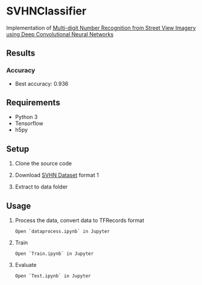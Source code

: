 # SVHNClassifier

Implementation of [Multi-digit Number Recognition from Street View Imagery using Deep Convolutional Neural Networks](http://arxiv.org/pdf/1312.6082.pdf) 


## Results

### Accuracy

* Best accuracy: 0.936



## Requirements

* Python 3
* Tensorflow
* h5py


## Setup

1. Clone the source code

2. Download [SVHN Dataset](http://ufldl.stanford.edu/housenumbers/) format 1

3. Extract to data folder


## Usage

1. Process the data, convert data to TFRecords format

    ```
    Open `dataprocess.ipynb` in Jupyter
    ```


2. Train

    ```
    Open `Train.ipynb` in Jupyter
    ```


3. Evaluate

    ```
    Open `Test.ipynb` in Jupyter
    ```

